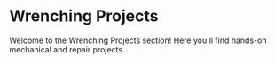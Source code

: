# Wrenching Projects

Welcome to the Wrenching Projects section! Here you'll find hands-on mechanical and repair projects. 